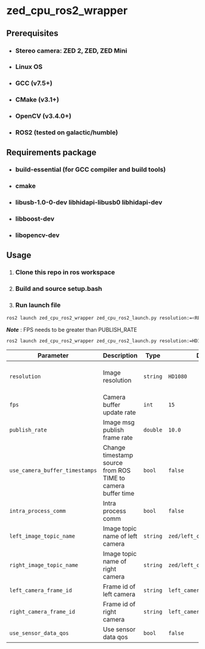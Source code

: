 # zed_cpu_ros2_wrapper

## Prerequisites
- ### Stereo camera: ZED 2, ZED, ZED Mini
- ### Linux OS
- ### GCC (v7.5+)
- ### CMake (v3.1+)
- ### OpenCV (v3.4.0+)
- ### ROS2 (tested on galactic/humble)

## Requirements package
- ### build-essential (for GCC compiler and build tools)
- ### cmake
- ### libusb-1.0-0-dev libhidapi-libusb0 libhidapi-dev
- ### libboost-dev
- ### libopencv-dev

## Usage

1. ### Clone this repo in ros workspace

2. ### Build and source setup.bash

3. ### Run launch file
```bash
ros2 launch zed_cpu_ros2_wrapper zed_cpu_ros2_launch.py resolution:=<RESOLUTION> fps:=<FPS> publish_rate:=<PUBLISH_RATE>
```
***Note*** : FPS needs to be greater than PUBLISH_RATE
```bash
ros2 launch zed_cpu_ros2_wrapper zed_cpu_ros2_launch.py resolution:=HD1080 fps:=15 publish_rate:=10.0
```

|Parameter                     |Description                                                |Type    |Default                    |Option                          |
|------------------------------|-----------------------------------------------------------|--------|---------------------------|--------------------------------|
|`resolution`                  |Image resolution                                           |`string`|`HD1080`                   |`HD2K`, `HD1080`, `HD720`, `VGA`|
|`fps`                         |Camera buffer update rate                                  |`int`   |`15`                       |`100`, `60`, `30`, `15`         |
|`publish_rate`                |Image msg publish frame rate                               |`double`|`10.0`                     |                                |
|`use_camera_buffer_timestamps`|Change timestamp source from ROS TIME to camera buffer time|`bool`  |`false`                    |                                |
|`intra_process_comm`          |Intra process comm                                         |`bool`  |`false`                    |                                |
|`left_image_topic_name`       |Image topic name of left camera                            |`string`|`zed/left_camera/image_raw`|                                |
|`right_image_topic_name`      |Image topic name of right camera                           |`string`|`zed/left_camera/image_raw`|                                |
|`left_camera_frame_id`        |Frame id of left camera                                    |`string`|`left_camera`              |                                |
|`right_camera_frame_id`       |Frame id of right camera                                   |`string`|`left_camera`              |                                |
|`use_sensor_data_qos`         |Use sensor data qos                                        |`bool`  |`false`                    |                                |